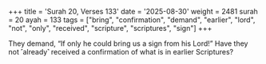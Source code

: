 +++
title = 'Surah 20, Verses 133'
date = '2025-08-30'
weight = 2481
surah = 20
ayah = 133
tags = ["bring", "confirmation", "demand", "earlier", "lord", "not", "only", "received", "scripture", "scriptures", "sign"]
+++

They demand, “If only he could bring us a sign from his Lord!” Have they not ˹already˺ received a confirmation of what is in earlier Scriptures?